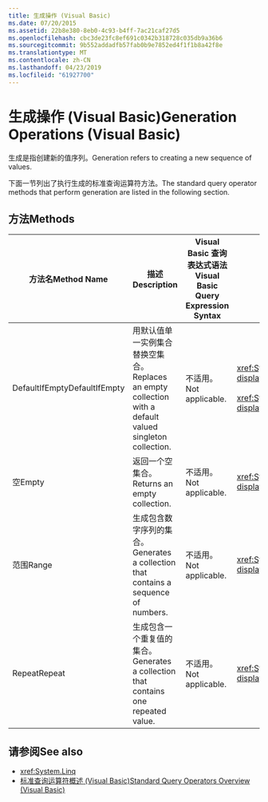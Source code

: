 ```yaml
---
title: 生成操作 (Visual Basic)
ms.date: 07/20/2015
ms.assetid: 22b8e380-8eb0-4c93-b4ff-7ac21caf27d5
ms.openlocfilehash: cbc3de23fc8ef691c0342b318728c035db9a36b6
ms.sourcegitcommit: 9b552addadfb57fab0b9e7852ed4f1f1b8a42f8e
ms.translationtype: MT
ms.contentlocale: zh-CN
ms.lasthandoff: 04/23/2019
ms.locfileid: "61927700"
---
```

# <a name="generation-operations-visual-basic"></a><span data-ttu-id="15123-102">生成操作 (Visual Basic)</span><span class="sxs-lookup"><span data-stu-id="15123-102">Generation Operations (Visual Basic)</span></span>
<span data-ttu-id="15123-103">生成是指创建新的值序列。</span><span class="sxs-lookup"><span data-stu-id="15123-103">Generation refers to creating a new sequence of values.</span></span>  
  
 <span data-ttu-id="15123-104">下面一节列出了执行生成的标准查询运算符方法。</span><span class="sxs-lookup"><span data-stu-id="15123-104">The standard query operator methods that perform generation are listed in the following section.</span></span>  
  
## <a name="methods"></a><span data-ttu-id="15123-105">方法</span><span class="sxs-lookup"><span data-stu-id="15123-105">Methods</span></span>  
  
|<span data-ttu-id="15123-106">方法名</span><span class="sxs-lookup"><span data-stu-id="15123-106">Method Name</span></span>|<span data-ttu-id="15123-107">描述</span><span class="sxs-lookup"><span data-stu-id="15123-107">Description</span></span>|<span data-ttu-id="15123-108">Visual Basic 查询表达式语法</span><span class="sxs-lookup"><span data-stu-id="15123-108">Visual Basic Query Expression Syntax</span></span>|<span data-ttu-id="15123-109">详细信息</span><span class="sxs-lookup"><span data-stu-id="15123-109">More Information</span></span>|  
|-----------------|-----------------|------------------------------------------|----------------------|  
|<span data-ttu-id="15123-110">DefaultIfEmpty</span><span class="sxs-lookup"><span data-stu-id="15123-110">DefaultIfEmpty</span></span>|<span data-ttu-id="15123-111">用默认值单一实例集合替换空集合。</span><span class="sxs-lookup"><span data-stu-id="15123-111">Replaces an empty collection with a default valued singleton collection.</span></span>|<span data-ttu-id="15123-112">不适用。</span><span class="sxs-lookup"><span data-stu-id="15123-112">Not applicable.</span></span>|<xref:System.Linq.Enumerable.DefaultIfEmpty%2A?displayProperty=nameWithType><br /><br /> <xref:System.Linq.Queryable.DefaultIfEmpty%2A?displayProperty=nameWithType>|  
|<span data-ttu-id="15123-113">空</span><span class="sxs-lookup"><span data-stu-id="15123-113">Empty</span></span>|<span data-ttu-id="15123-114">返回一个空集合。</span><span class="sxs-lookup"><span data-stu-id="15123-114">Returns an empty collection.</span></span>|<span data-ttu-id="15123-115">不适用。</span><span class="sxs-lookup"><span data-stu-id="15123-115">Not applicable.</span></span>|<xref:System.Linq.Enumerable.Empty%2A?displayProperty=nameWithType>|  
|<span data-ttu-id="15123-116">范围</span><span class="sxs-lookup"><span data-stu-id="15123-116">Range</span></span>|<span data-ttu-id="15123-117">生成包含数字序列的集合。</span><span class="sxs-lookup"><span data-stu-id="15123-117">Generates a collection that contains a sequence of numbers.</span></span>|<span data-ttu-id="15123-118">不适用。</span><span class="sxs-lookup"><span data-stu-id="15123-118">Not applicable.</span></span>|<xref:System.Linq.Enumerable.Range%2A?displayProperty=nameWithType>|  
|<span data-ttu-id="15123-119">Repeat</span><span class="sxs-lookup"><span data-stu-id="15123-119">Repeat</span></span>|<span data-ttu-id="15123-120">生成包含一个重复值的集合。</span><span class="sxs-lookup"><span data-stu-id="15123-120">Generates a collection that contains one repeated value.</span></span>|<span data-ttu-id="15123-121">不适用。</span><span class="sxs-lookup"><span data-stu-id="15123-121">Not applicable.</span></span>|<xref:System.Linq.Enumerable.Repeat%2A?displayProperty=nameWithType>|  
  
## <a name="see-also"></a><span data-ttu-id="15123-122">请参阅</span><span class="sxs-lookup"><span data-stu-id="15123-122">See also</span></span>

- <xref:System.Linq>
- [<span data-ttu-id="15123-123">标准查询运算符概述 (Visual Basic)</span><span class="sxs-lookup"><span data-stu-id="15123-123">Standard Query Operators Overview (Visual Basic)</span></span>](../../../../visual-basic/programming-guide/concepts/linq/standard-query-operators-overview.md)
